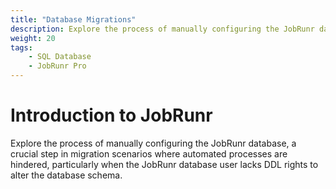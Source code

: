 ```yaml
---
title: "Database Migrations"
description: Explore the process of manually configuring the JobRunr database, a crucial step in migration scenarios where automated processes are hindered, particularly when the JobRunr database user lacks DDL rights to alter the database schema.
weight: 20
tags:
    - SQL Database
    - JobRunr Pro
---
```


# Introduction to JobRunr

<p class="guides-list-description">Explore the process of manually configuring the JobRunr database, a crucial step in migration scenarios where automated processes are hindered, particularly when the JobRunr database user lacks DDL rights to alter the database schema.</p>